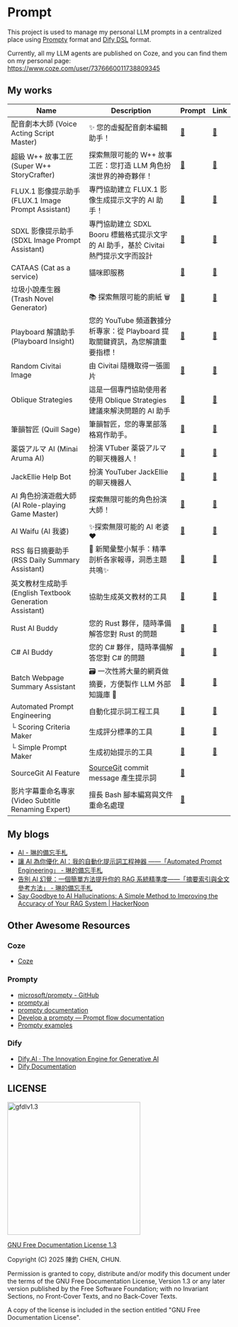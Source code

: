 # Prompt

This project is used to manage my personal LLM prompts in a centralized place using [Prompty](https://github.com/microsoft/prompty) format and [Dify DSL](https://docs.dify.ai/guides/application-orchestrate/creating-an-application#creating-from-a-dsl-file) format.

Currently, all my LLM agents are published on Coze, and you can find them on my personal page:  
<https://www.coze.com/user/7376660011738809345>

## My works

| Name | Description | Prompt | Link |
|--|--|--|--|
| 配音劇本大師 (Voice Acting Script Master) | ✨ 您的虛擬配音劇本編輯助手！ | [📝](/voice-acting-script-master/) | [🤖](https://www.coze.com/s/Zs8DuptPQ/) |
| 超級 W++ 故事工匠 (Super W++ StoryCrafter) | 探索無限可能的 W++ 故事工匠：您打造 LLM 角色扮演世界的神奇夥伴！ | [📝](/super-wpp-storycrafter/) | [🤖](https://www.coze.com/s/Zs8DaAY6t/) |
| FLUX.1 影像提示助手 (FLUX.1 Image Prompt Assistant) | 專門協助建立 FLUX.1 影像生成提示文字的 AI 助手！ | [📝](/flux-1-image-prompt-assistant/) | [🤖](https://www.coze.com/s/Zs8DaCNEu/) |
| SDXL 影像提示助手 (SDXL Image Prompt Assistant) | 專門協助建立 SDXL Booru 標籤格式提示文字的 AI 助手，基於 Civitai 熱門提示文字而設計 | [📝](/sdxl-image-prompt-assistant/) | [🤖](https://www.coze.com/s/Zs85vktXp/) |
| CATAAS (Cat as a service) | 貓咪即服務 | [📝](/cat-as-a-service/) | [🤖](https://www.coze.com/s/Zs8DaxaHh/) |
| 垃圾小說產生器 (Trash Novel Generator) | 📚 探索無限可能的廁紙 🗑️ | [📝](/trash-novel-generator/) | [🤖](https://www.coze.com/s/Zs8DXhSwb/) |
| Playboard 解讀助手 (Playboard Insight) | 您的 YouTube 頻道數據分析專家：從 Playboard 提取關鍵資訊，為您解讀重要指標！ | [📝](/playboard-insight/) | [🤖](https://www.coze.com/s/Zs8Da4AcU/) |
| Random Civitai Image | 由 Civitai 隨機取得一張圖片 | [📝](/random-civitai-image) | [🤖](https://www.coze.com/s/Zs8DakfP9/) |
| Oblique Strategies | 這是一個專門協助使用者使用 Oblique Strategies 建議來解決問題的 AI 助手 | [📝](/oblique-strategies) | [🤖](https://www.coze.com/s/Zs8DauL1w/) |
| 筆韻智匠 (Quill Sage) | 筆韻智匠，您的專業部落格寫作助手。 | [📝](/quill-sage/) | [🤖](https://www.coze.com/s/Zs8DahdjR/) |
| 薬袋アルマ AI (Minai Aruma AI) | 扮演 VTuber 薬袋アルマ的聊天機器人！ | [📝](/minai-aruma-ai/) | [🤖](https://www.coze.com/s/Zs8Da5fqD/) |
| JackEllie Help Bot | 扮演 YouTuber JackEllie 的聊天機器人 | [📝](/jackellie-help-bot/) | [🤖](https://www.coze.com/s/Zs8DbRUQo/) |
| AI 角色扮演遊戲大師 (AI Role-playing Game Master) | 探索無限可能的角色扮演大師！ | [📝](/ai-role-playing-game-master/) | [🤖](https://www.coze.com/s/Zs8Da5fdX/) |
| AI Waifu (AI 我婆) | ✨探索無限可能的 AI 老婆❤️️ | [📝](/ai-waifu/) | [🤖](https://www.coze.com/s/Zs8DuMHu9/) |
| RSS 每日摘要助手 (RSS Daily Summary Assistant) | 📰 新聞彙整小幫手：精準剖析各家報導，洞悉主題共鳴✨ | [📝](/rss-daily-summary-assistant/) | [🤖](https://www.coze.com/s/Zs8fxVN5J/) |
| 英文教材生成助手 (English Textbook Generation Assistant) | 協助生成英文教材的工具 | [📝](/english-textbook-generation-assistant/) | [🤖](https://www.coze.com/s/Zs8DE12vg/) |
| Rust AI Buddy | 您的 Rust 夥伴，隨時準備解答您對 Rust 的問題 | [📝](/rust-ai-buddy/) | [🤖](https://www.coze.com/s/Zs8DbwbnY/) |
| C# AI Buddy | 您的 C# 夥伴，隨時準備解答您對 C# 的問題 | [📝](/c-sharp-ai-buddy/) | [🤖](https://www.coze.com/s/Zs8DbaaKE/) |
| Batch Webpage Summary Assistant | 🗃️ 一次性將大量的網頁做摘要，方便製作 LLM 外部知識庫 🧠 | [📝](/batch-webpage-summary-assistant/) | [🤖](https://www.coze.com/s/Zs8Dgdeq5/) |
| Automated Prompt Engineering | 自動化提示詞工程工具 | [📝](/automated-prompt-engineering/) | [🤖](https://www.coze.com/s/Zs8DgSDKN/) |
| └ Scoring Criteria Maker | 生成評分標準的工具 | [📝](/automated-prompt-engineering/scoring-criteria-maker/) | [🤖](https://www.coze.com/s/Zs8Dg8SFx/) |
| └ Simple Prompt Maker | 生成初始提示的工具 | [📝](/automated-prompt-engineering/simple-prompt-maker/) | [🤖](https://www.coze.com/s/Zs8Dg5sfY/) |
| SourceGit AI Feature | [SourceGit](https://github.com/sourcegit-scm/sourcegit) commit message 產生提示詞 | [📝](/sourcegit-ai/) | |
| 影片字幕重命名專家 (Video Subtitle Renaming Expert) | 擅長 Bash 腳本編寫與文件重命名處理 | [📝](/video-subtitle-renaming-expert/) | |

## My blogs

- [AI - 琳的備忘手札](https://琳.tw/tags/ai/)
- [讓 AI 為你優化 AI：我的自動化提示詞工程神器 ——「Automated Prompt Engineering」 - 琳的備忘手札](https://琳.tw/AI/automated-prompt-engineering/)
- [告別 AI 幻覺：一個簡單方法提升你的 RAG 系統精準度——「摘要索引與全文參考方法」 - 琳的備忘手札](https://琳.tw/AI/say-goodbye-to-ai-hallucinations-a-simple-method-to-improve-the-accuracy-of-your-rag-system/)
- [Say Goodbye to AI Hallucinations: A Simple Method to Improving the Accuracy of Your RAG System | HackerNoon](https://hackernoon.com/say-goodbye-to-ai-hallucinations-a-simple-method-to-improving-the-accuracy-of-your-rag-system)

## Other Awesome Resources

### Coze

- [Coze](https://www.coze.com/)

### Prompty

- [microsoft/prompty - GitHub](https://github.com/microsoft/prompty)
- [prompty.ai](https://prompty.ai/)
- [prompty documentation](https://prompty.ai/docs)
- [Develop a prompty — Prompt flow documentation](https://microsoft.github.io/promptflow/how-to-guides/develop-a-prompty/index.html)
- [Prompty examples](https://github.com/microsoft/prompty/tree/main/runtime/promptycs/Prompty.Core.Tests/prompty)

### Dify

- [Dify.AI · The Innovation Engine for Generative AI](https://dify.ai/)
- [Dify Documentation](https://docs.dify.ai/)

## LICENSE

<img src="https://github.com/user-attachments/assets/4473e086-3f81-4f0a-be35-fa4f41b4de7c" alt="gfdlv1.3" width="300" />

[GNU Free Documentation License 1.3](/LICENSE)

Copyright (C)  2025 陳鈞 CHEN, CHUN.

Permission is granted to copy, distribute and/or modify this document under the terms of the GNU Free Documentation License, Version 1.3 or any later version published by the Free Software Foundation; with no Invariant Sections, no Front-Cover Texts, and no Back-Cover Texts.

A copy of the license is included in the section entitled "GNU Free Documentation License".

